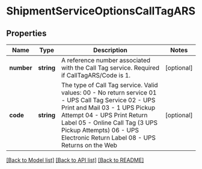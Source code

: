 # ShipmentServiceOptionsCallTagARS

## Properties
Name | Type | Description | Notes
------------ | ------------- | ------------- | -------------
**number** | **string** | A reference number associated with the Call Tag service. Required if CallTagARS/Code is 1. | [optional] 
**code** | **string** | The type of Call Tag service.  Valid values: 00 - No return service 01 - UPS Call Tag Service 02 - UPS Print and Mail 03 - 1 UPS Pickup Attempt 04 - UPS Print Return Label 05 - Online Call Tag (3 UPS Pickup Attempts) 06 - UPS Electronic Return Label 08 - UPS Returns on the Web | [optional] 

[[Back to Model list]](../../README.md#documentation-for-models) [[Back to API list]](../../README.md#documentation-for-api-endpoints) [[Back to README]](../../README.md)

